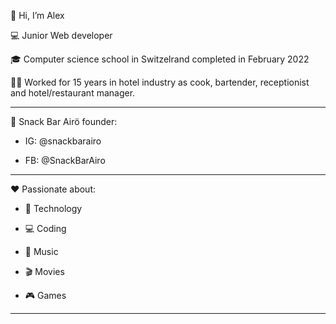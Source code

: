 👋 Hi, I’m Alex

💻 Junior Web developer

🎓 Computer science school in Switzelrand completed in February 2022

🧑‍🍳 Worked for 15 years in hotel industry as cook, bartender, receptionist and hotel/restaurant manager.

----

🍔 Snack Bar Airö founder:

- IG: @snackbarairo

- FB: @SnackBarAiro

----

❤️ Passionate about:

- 📡 Technology

- 💻 Coding

- 🎸 Music

- 🎬 Movies

- 🎮 Games

----

